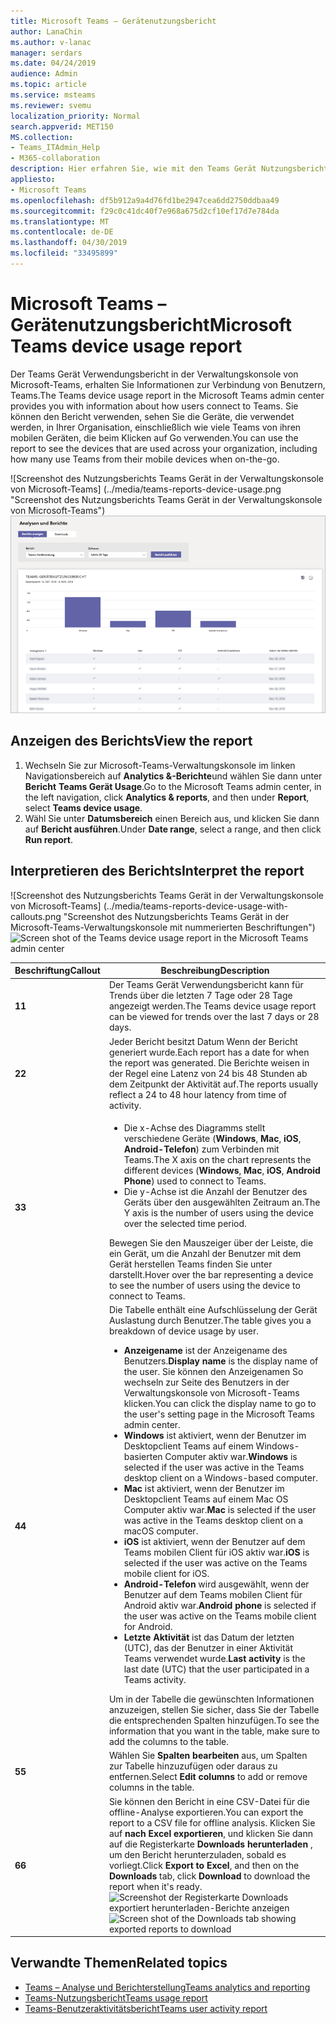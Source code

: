 ```yaml
---
title: Microsoft Teams – Gerätenutzungsbericht
author: LanaChin
ms.author: v-lanac
manager: serdars
ms.date: 04/24/2019
audience: Admin
ms.topic: article
ms.service: msteams
ms.reviewer: svemu
localization_priority: Normal
search.appverid: MET150
MS.collection:
- Teams_ITAdmin_Help
- M365-collaboration
description: Hier erfahren Sie, wie mit den Teams Gerät Nutzungsbericht im Microsoft-Teams, Administrationscenter finden Sie unter Teams wie Benutzer in Ihrer Organisation herstellen.
appliesto:
- Microsoft Teams
ms.openlocfilehash: df5b912a9a4d76fd1be2947cea6dd2750ddbaa49
ms.sourcegitcommit: f29c0c41dc40f7e968a675d2cf10ef17d7e784da
ms.translationtype: MT
ms.contentlocale: de-DE
ms.lasthandoff: 04/30/2019
ms.locfileid: "33495899"
---
```

# <a name="microsoft-teams-device-usage-report"></a><span data-ttu-id="55bb0-103">Microsoft Teams – Gerätenutzungsbericht</span><span class="sxs-lookup"><span data-stu-id="55bb0-103">Microsoft Teams device usage report</span></span>

<span data-ttu-id="55bb0-104">Der Teams Gerät Verwendungsbericht in der Verwaltungskonsole von Microsoft-Teams, erhalten Sie Informationen zur Verbindung von Benutzern, Teams.</span><span class="sxs-lookup"><span data-stu-id="55bb0-104">The Teams device usage report in the Microsoft Teams admin center provides you with information about how users connect to Teams.</span></span> <span data-ttu-id="55bb0-105">Sie können den Bericht verwenden, sehen Sie die Geräte, die verwendet werden, in Ihrer Organisation, einschließlich wie viele Teams von ihren mobilen Geräten, die beim Klicken auf Go verwenden.</span><span class="sxs-lookup"><span data-stu-id="55bb0-105">You can use the report to see the devices that are used across your organization, including how many use Teams from their mobile devices when on-the-go.</span></span>  

<span data-ttu-id="55bb0-106">![Screenshot des Nutzungsberichts Teams Gerät in der Verwaltungskonsole von Microsoft-Teams] (../media/teams-reports-device-usage.png "Screenshot des Nutzungsberichts Teams Gerät in der Verwaltungskonsole von Microsoft-Teams")</span><span class="sxs-lookup"><span data-stu-id="55bb0-106">![Screen shot of the Teams device usage report in the Microsoft Teams admin center](../media/teams-reports-device-usage.png "Screen shot of the Teams device usage report in the Microsoft Teams admin center")</span></span>

## <a name="view-the-report"></a><span data-ttu-id="55bb0-107">Anzeigen des Berichts</span><span class="sxs-lookup"><span data-stu-id="55bb0-107">View the report</span></span>

1. <span data-ttu-id="55bb0-108">Wechseln Sie zur Microsoft-Teams-Verwaltungskonsole im linken Navigationsbereich auf **Analytics &-Berichte**und wählen Sie dann unter **Bericht** **Teams Gerät Usage**.</span><span class="sxs-lookup"><span data-stu-id="55bb0-108">Go to the Microsoft Teams admin center, in the left navigation, click **Analytics & reports**, and then under **Report**, select **Teams device usage**.</span></span> 
2. <span data-ttu-id="55bb0-109">Wähl Sie unter **Datumsbereich** einen Bereich aus, und klicken Sie dann auf **Bericht ausführen**.</span><span class="sxs-lookup"><span data-stu-id="55bb0-109">Under **Date range**, select a range, and then click **Run report**.</span></span> 

## <a name="interpret-the-report"></a><span data-ttu-id="55bb0-110">Interpretieren des Berichts</span><span class="sxs-lookup"><span data-stu-id="55bb0-110">Interpret the report</span></span>

<span data-ttu-id="55bb0-111">![Screenshot des Nutzungsberichts Teams Gerät in der Verwaltungskonsole von Microsoft-Teams] (../media/teams-reports-device-usage-with-callouts.png "Screenshot des Nutzungsberichts Teams Gerät in der Microsoft-Teams-Verwaltungskonsole mit nummerierten Beschriftungen")</span><span class="sxs-lookup"><span data-stu-id="55bb0-111">![Screen shot of the Teams device usage report in the Microsoft Teams admin center](../media/teams-reports-device-usage-with-callouts.png "Screen shot of the Teams device usage report in the Microsoft Teams admin center with numbered callouts")</span></span>

|<span data-ttu-id="55bb0-112">Beschriftung</span><span class="sxs-lookup"><span data-stu-id="55bb0-112">Callout</span></span> |<span data-ttu-id="55bb0-113">Beschreibung</span><span class="sxs-lookup"><span data-stu-id="55bb0-113">Description</span></span>  |
|--------|-------------|
|<span data-ttu-id="55bb0-114">**1**</span><span class="sxs-lookup"><span data-stu-id="55bb0-114">**1**</span></span>   |<span data-ttu-id="55bb0-115">Der Teams Gerät Verwendungsbericht kann für Trends über die letzten 7 Tage oder 28 Tage angezeigt werden.</span><span class="sxs-lookup"><span data-stu-id="55bb0-115">The Teams device usage report can be viewed for trends over the last 7 days or 28 days.</span></span>  |
|<span data-ttu-id="55bb0-116">**2**</span><span class="sxs-lookup"><span data-stu-id="55bb0-116">**2**</span></span>   |<span data-ttu-id="55bb0-117">Jeder Bericht besitzt Datum Wenn der Bericht generiert wurde.</span><span class="sxs-lookup"><span data-stu-id="55bb0-117">Each report has a date for when the report was generated.</span></span> <span data-ttu-id="55bb0-118">Die Berichte weisen in der Regel eine Latenz von 24 bis 48 Stunden ab dem Zeitpunkt der Aktivität auf.</span><span class="sxs-lookup"><span data-stu-id="55bb0-118">The reports usually reflect a 24 to 48 hour latency from time of activity.</span></span> |
|<span data-ttu-id="55bb0-119">**3**</span><span class="sxs-lookup"><span data-stu-id="55bb0-119">**3**</span></span>   |<ul><li><span data-ttu-id="55bb0-120">Die x-Achse des Diagramms stellt verschiedene Geräte (**Windows**, **Mac**, **iOS**, **Android-Telefon**) zum Verbinden mit Teams.</span><span class="sxs-lookup"><span data-stu-id="55bb0-120">The X axis on the chart represents the different devices (**Windows**, **Mac**, **iOS**, **Android Phone**) used to connect to Teams.</span></span> </li><li><span data-ttu-id="55bb0-121">Die y-Achse ist die Anzahl der Benutzer des Geräts über den ausgewählten Zeitraum an.</span><span class="sxs-lookup"><span data-stu-id="55bb0-121">The Y axis is the number of users using the device over the selected time period.</span></span></li> </ul><span data-ttu-id="55bb0-122">Bewegen Sie den Mauszeiger über der Leiste, die ein Gerät, um die Anzahl der Benutzer mit dem Gerät herstellen Teams finden Sie unter darstellt.</span><span class="sxs-lookup"><span data-stu-id="55bb0-122">Hover over the bar representing a device to see the number of users using the device to connect to Teams.</span></span>|
|<span data-ttu-id="55bb0-123">**4**</span><span class="sxs-lookup"><span data-stu-id="55bb0-123">**4**</span></span>   |<span data-ttu-id="55bb0-124">Die Tabelle enthält eine Aufschlüsselung der Gerät Auslastung durch Benutzer.</span><span class="sxs-lookup"><span data-stu-id="55bb0-124">The table gives you a breakdown of device usage by user.</span></span> <ul><li><span data-ttu-id="55bb0-125">**Anzeigename** ist der Anzeigename des Benutzers.</span><span class="sxs-lookup"><span data-stu-id="55bb0-125">**Display name** is the display name of the user.</span></span> <span data-ttu-id="55bb0-126">Sie können den Anzeigenamen So wechseln zur Seite des Benutzers in der Verwaltungskonsole von Microsoft-Teams klicken.</span><span class="sxs-lookup"><span data-stu-id="55bb0-126">You can click the display name to go to the user's setting page in the Microsoft Teams admin center.</span></span> </li><li><span data-ttu-id="55bb0-127">**Windows** ist aktiviert, wenn der Benutzer im Desktopclient Teams auf einem Windows-basierten Computer aktiv war.</span><span class="sxs-lookup"><span data-stu-id="55bb0-127">**Windows** is selected if the user was active in the Teams desktop client on a Windows-based computer.</span></span></li><li><span data-ttu-id="55bb0-128">**Mac** ist aktiviert, wenn der Benutzer im Desktopclient Teams auf einem Mac OS Computer aktiv war.</span><span class="sxs-lookup"><span data-stu-id="55bb0-128">**Mac** is selected if the user was active in the Teams desktop client on a macOS computer.</span></span> </li> <li><span data-ttu-id="55bb0-129">**iOS** ist aktiviert, wenn der Benutzer auf dem Teams mobilen Client für iOS aktiv war.</span><span class="sxs-lookup"><span data-stu-id="55bb0-129">**iOS** is selected if the user was active on the Teams mobile client for iOS.</span></span></li><li><span data-ttu-id="55bb0-130">**Android-Telefon** wird ausgewählt, wenn der Benutzer auf dem Teams mobilen Client für Android aktiv war.</span><span class="sxs-lookup"><span data-stu-id="55bb0-130">**Android phone** is selected if the user was active on the Teams mobile client for Android.</span></span> <li><span data-ttu-id="55bb0-131">**Letzte Aktivität** ist das Datum der letzten (UTC), das der Benutzer in einer Aktivität Teams verwendet wurde.</span><span class="sxs-lookup"><span data-stu-id="55bb0-131">**Last activity** is the last date (UTC) that the user participated in a Teams activity.</span></span></li> </ul> <span data-ttu-id="55bb0-132">Um in der Tabelle die gewünschten Informationen anzuzeigen, stellen Sie sicher, dass Sie der Tabelle die entsprechenden Spalten hinzufügen.</span><span class="sxs-lookup"><span data-stu-id="55bb0-132">To see the information that you want in the table, make sure to add the columns to the table.</span></span> |
|<span data-ttu-id="55bb0-133">**5**</span><span class="sxs-lookup"><span data-stu-id="55bb0-133">**5**</span></span>   |<span data-ttu-id="55bb0-134">Wählen Sie **Spalten bearbeiten** aus, um Spalten zur Tabelle hinzuzufügen oder daraus zu entfernen.</span><span class="sxs-lookup"><span data-stu-id="55bb0-134">Select **Edit columns** to add or remove columns in the table.</span></span> |
|<span data-ttu-id="55bb0-135">**6**</span><span class="sxs-lookup"><span data-stu-id="55bb0-135">**6**</span></span>   |<span data-ttu-id="55bb0-136">Sie können den Bericht in eine CSV-Datei für die offline-Analyse exportieren.</span><span class="sxs-lookup"><span data-stu-id="55bb0-136">You can export the report to a CSV file for offline analysis.</span></span> <span data-ttu-id="55bb0-137">Klicken Sie auf **nach Excel exportieren**, und klicken Sie dann auf die Registerkarte **Downloads** **herunterladen** , um den Bericht herunterzuladen, sobald es vorliegt.</span><span class="sxs-lookup"><span data-stu-id="55bb0-137">Click **Export to Excel**, and then on the **Downloads** tab, click **Download** to download the report when it's ready.</span></span><br><span data-ttu-id="55bb0-138">![Screenshot der Registerkarte Downloads exportiert herunterladen-Berichte anzeigen](../media/teams-reports-export-to-csv.png)</span><span class="sxs-lookup"><span data-stu-id="55bb0-138">![Screen shot of the Downloads tab showing exported reports to download](../media/teams-reports-export-to-csv.png)</span></span>|

## <a name="related-topics"></a><span data-ttu-id="55bb0-139">Verwandte Themen</span><span class="sxs-lookup"><span data-stu-id="55bb0-139">Related topics</span></span>
- [<span data-ttu-id="55bb0-140">Teams – Analyse und Berichterstellung</span><span class="sxs-lookup"><span data-stu-id="55bb0-140">Teams analytics and reporting</span></span>](teams-reporting-reference.md)
- [<span data-ttu-id="55bb0-141">Teams-Nutzungsbericht</span><span class="sxs-lookup"><span data-stu-id="55bb0-141">Teams usage report</span></span>](teams-usage-report.md)
- [<span data-ttu-id="55bb0-142">Teams-Benutzeraktivitätsbericht</span><span class="sxs-lookup"><span data-stu-id="55bb0-142">Teams user activity report</span></span>](user-activity-report.md)